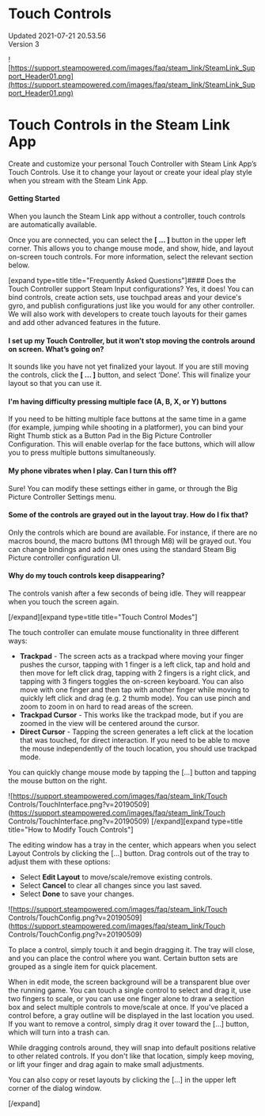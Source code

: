 # Touch Controls
Updated 2021-07-21 20.53.56  
Version 3  

![https://support.steampowered.com/images/faq/steam_link/SteamLink_Support_Header01.png](https://support.steampowered.com/images/faq/steam_link/SteamLink_Support_Header01.png)  
  
# Touch Controls in the Steam Link App 
Create and customize your personal Touch Controller with Steam Link App’s Touch Controls. Use it to change your layout or create your ideal play style when you stream with the Steam Link App.  
  
#### Getting Started
When you launch the Steam Link app without a controller, touch controls are automatically available.  
  
Once you are connected, you can select the **[ ... ]** button in the upper left corner. This allows you to change mouse mode, and show, hide, and layout on-screen touch controls. For more information, select the relevant section below.  
  
[expand type=title title="Frequently Asked Questions"]#### Does the Touch Controller support Steam Input configurations?
Yes, it does! You can bind controls, create action sets, use touchpad areas and your device's gyro, and publish configurations just like you would for any other controller. We will also work with developers to create touch layouts for their games and add other advanced features in the future.  
  
#### I set up my Touch Controller, but it won’t stop moving the controls around on screen. What’s going on?
It sounds like you have not yet finalized your layout. If you are still moving the controls, click the **[ ... ]** button, and select ‘Done’. This will finalize your layout so that you can use it.  
  
#### I'm having difficulty pressing multiple face (A, B, X, or Y) buttons
If you need to be hitting multiple face buttons at the same time in a game (for example, jumping while shooting in a platformer), you can bind your Right Thumb stick as a Button Pad in the Big Picture Controller Configuration. This will enable overlap for the face buttons, which will allow you to press multiple buttons simultaneously.  
  
#### My phone vibrates when I play. Can I turn this off?
Sure! You can modify these settings either in game, or through the Big Picture Controller Settings menu.  
  
#### Some of the controls are grayed out in the layout tray. How do I fix that?
Only the controls which are bound are available. For instance, if there are no macros bound, the macro buttons (M1 through M8) will be grayed out. You can change bindings and add new ones using the standard Steam Big Picture controller configuration UI.  
  
#### Why do my touch controls keep disappearing?
The controls vanish after a few seconds of being idle. They will reappear when you touch the screen again.  
  
[/expand][expand type=title title="Touch Control Modes"]  
  
The touch controller can emulate mouse functionality in three different ways:  
  

* **Trackpad** - The screen acts as a trackpad where moving your finger pushes the cursor, tapping with 1 finger is a left click, tap and hold and then move for left click drag, tapping with 2 fingers is a right click, and tapping with 3 fingers toggles the on-screen keyboard. You can also move with one finger and then tap with another finger while moving to quickly left click and drag (e.g. 2 thumb mode). You can use pinch and zoom to zoom in on hard to read areas of the screen.
* **Trackpad Cursor** - This works like the trackpad mode, but if you are zoomed in the view will be centered around the cursor.
* **Direct Cursor** - Tapping the screen generates a left click at the location that was touched, for direct interaction. If you need to be able to move the mouse independently of the touch location, you should use trackpad mode.

  
  
You can quickly change mouse mode by tapping the [...] button and tapping the mouse button on the right.  
  
![https://support.steampowered.com/images/faq/steam_link/Touch Controls/TouchInterface.png?v=20190509](https://support.steampowered.com/images/faq/steam_link/Touch Controls/TouchInterface.png?v=20190509) [/expand][expand type=title title="How to Modify Touch Controls"]  
  
The editing window has a tray in the center, which appears when you select Layout Controls by clicking the […] button. Drag controls out of the tray to adjust them with these options:  
  

* Select **Edit Layout** to move/scale/remove existing controls.
* Select **Cancel** to clear all changes since you last saved.
* Select **Done** to save your changes.

 ![https://support.steampowered.com/images/faq/steam_link/Touch Controls/TouchConfig.png?v=20190509](https://support.steampowered.com/images/faq/steam_link/Touch Controls/TouchConfig.png?v=20190509)  
  
To place a control, simply touch it and begin dragging it. The tray will close, and you can place the control where you want. Certain button sets are grouped as a single item for quick placement.  
  
When in edit mode, the screen background will be a transparent blue over the running game. You can touch a single control to select and drag it, use two fingers to scale, or you can use one finger alone to draw a selection box and select multiple controls to move/scale at once. If you've placed a control before, a gray outline will be displayed in the last location you used. If you want to remove a control, simply drag it over toward the [...] button, which will turn into a trash can.  
  
While dragging controls around, they will snap into default positions relative to other related controls. If you don't like that location, simply keep moving, or lift your finger and drag again to make small adjustments.  
  
You can also copy or reset layouts by clicking the […] in the upper left corner of the dialog window.  
  
[/expand]